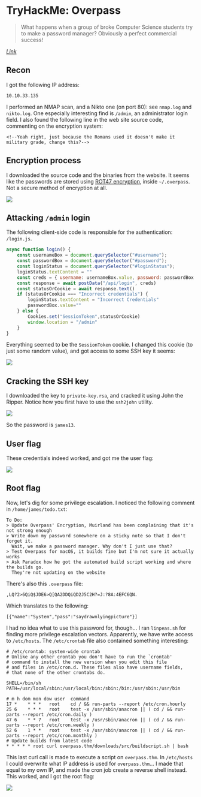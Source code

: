 # TryHackMe: Overpass

> What happens when a group of broke Computer Science students try to make a password manager?  Obviously a perfect commercial success!

*[Link](https://tryhackme.com/room/overpass)*

## Recon

I got the following IP address:

```
10.10.33.135
```

I performed an NMAP scan, and a Nikto one (on port 80): see `nmap.log` and `nikto.log`. One especially interesting find is `/admin`, an administrator login field. I also found the following line in the web site source code, commenting on the encryption system:

```
<!--Yeah right, just because the Romans used it doesn't make it military grade, change this?-->
```

## Encryption process

I downloaded the source code and the binaries from the website. It seems like the passwords are stored using [ROT47 encryption](https://www.dcode.fr/rot-47-cipher), inside `~/.overpass`. Not a secure method of encryption at all.

![](decryption.png)

## Attacking `/admin` login

The following client-side code is responsible for the authentication: `/login.js`.

```js
async function login() {
    const usernameBox = document.querySelector("#username");
    const passwordBox = document.querySelector("#password");
    const loginStatus = document.querySelector("#loginStatus");
    loginStatus.textContent = ""
    const creds = { username: usernameBox.value, password: passwordBox.value }
    const response = await postData("/api/login", creds)
    const statusOrCookie = await response.text()
    if (statusOrCookie === "Incorrect credentials") {
        loginStatus.textContent = "Incorrect Credentials"
        passwordBox.value=""
    } else {
        Cookies.set("SessionToken",statusOrCookie)
        window.location = "/admin"
    }
}
```

Everything seemed to be the `SessionToken` cookie. I changed this cookie (to just some random value), and got access to some SSH key it seems:

![](ssh-key.png)

## Cracking the SSH key

I downloaded the key to `private-key.rsa`, and cracked it using John the Ripper. Notice how you first have to use the `ssh2john` utility.

![](john.png)

So the password is `james13`.

## User flag

These credentials indeed worked, and got me the user flag:

![](user-flag.png)

## Root flag

Now, let's dig for some privilege escalation. I noticed the following comment in `/home/james/todo.txt`:

```
To Do:
> Update Overpass' Encryption, Muirland has been complaining that it's not strong enough
> Write down my password somewhere on a sticky note so that I don't forget it.
  Wait, we make a password manager. Why don't I just use that?
> Test Overpass for macOS, it builds fine but I'm not sure it actually works
> Ask Paradox how he got the automated build script working and where the builds go.
  They're not updating on the website
```

There's also this `.overpass` file:

```
,LQ?2>6QiQ$JDE6>Q[QA2DDQiQD2J5C2H?=J:?8A:4EFC6QN.
```

Which translates to the following:

```
[{"name":"System","pass":"saydrawnlyingpicture"}]
```

I had no idea what to use this password for, though... I ran `linpeas.sh` for finding more privilege escalation vectors. Apparently, we have write access to `/etc/hosts`. The `/etc/crontab` file also contained something interesting:

```
# /etc/crontab: system-wide crontab
# Unlike any other crontab you don't have to run the `crontab'
# command to install the new version when you edit this file
# and files in /etc/cron.d. These files also have username fields,
# that none of the other crontabs do.

SHELL=/bin/sh
PATH=/usr/local/sbin:/usr/local/bin:/sbin:/bin:/usr/sbin:/usr/bin

# m h dom mon dow user	command
17 *	* * *	root    cd / && run-parts --report /etc/cron.hourly
25 6	* * *	root	test -x /usr/sbin/anacron || ( cd / && run-parts --report /etc/cron.daily )
47 6	* * 7	root	test -x /usr/sbin/anacron || ( cd / && run-parts --report /etc/cron.weekly )
52 6	1 * *	root	test -x /usr/sbin/anacron || ( cd / && run-parts --report /etc/cron.monthly )
# Update builds from latest code
* * * * * root curl overpass.thm/downloads/src/buildscript.sh | bash
```

This last curl call is made to execute a script on `overpass.thm`. In `/etc/hosts` I could overwrite what IP address is used for `overpass.thm`... I made that equal to my own IP, and made the cron job create a reverse shell instead. This worked, and I got the root flag:

![](root-flag.png)
